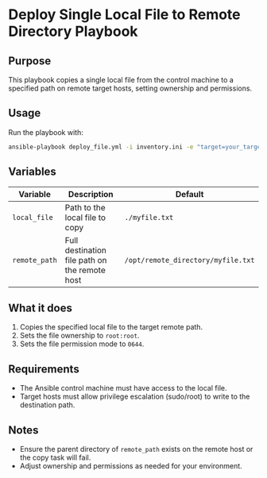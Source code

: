 # Deploy Single Local File to Remote Directory Playbook

## Purpose

This playbook copies a single local file from the control machine to a specified path on remote target hosts, setting ownership and permissions.

## Usage

Run the playbook with:

```bash
ansible-playbook deploy_file.yml -i inventory.ini -e "target=your_target_group local_file=./myfile.txt remote_path=/opt/remote_directory/myfile.txt"
```

## Variables

| Variable      | Description                                   | Default                            |
| ------------- | --------------------------------------------- | ---------------------------------- |
| `local_file`  | Path to the local file to copy                | `./myfile.txt`                     |
| `remote_path` | Full destination file path on the remote host | `/opt/remote_directory/myfile.txt` |

## What it does

1. Copies the specified local file to the target remote path.
2. Sets the file ownership to `root:root`.
3. Sets the file permission mode to `0644`.

## Requirements

* The Ansible control machine must have access to the local file.
* Target hosts must allow privilege escalation (sudo/root) to write to the destination path.

## Notes

* Ensure the parent directory of `remote_path` exists on the remote host or the copy task will fail.
* Adjust ownership and permissions as needed for your environment.
